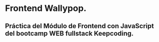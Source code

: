 # Frontend Wallypop.

## Práctica del Módulo de Frontend con JavaScript del bootcamp WEB fullstack Keepcoding.
